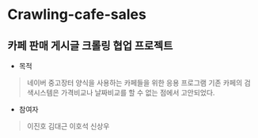 # Crawling-cafe-sales


## 카페 판매 게시글 크롤링 협업 프로젝트
 + 목적
 > 네이버 중고장터 양식을 사용하는 카페들을 위한 응용 프로그램 기존 카페의 검색시스템은 가격비교나  날짜비교를 할 수 없는 점에서 고안되었다. 
 + 참여자
  > 이진호
  > 김대근
  > 이호석
  > 신상우
 

